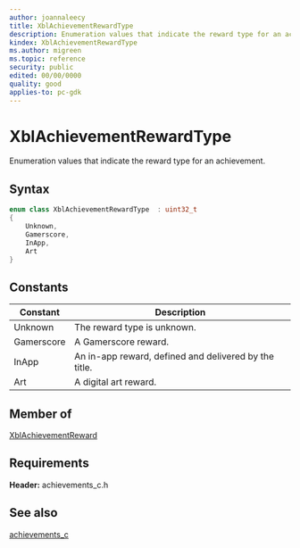 ```yaml
---
author: joannaleecy
title: XblAchievementRewardType
description: Enumeration values that indicate the reward type for an achievement.
kindex: XblAchievementRewardType
ms.author: migreen
ms.topic: reference
security: public
edited: 00/00/0000
quality: good
applies-to: pc-gdk
---
```


# XblAchievementRewardType  

Enumeration values that indicate the reward type for an achievement.    

## Syntax  
  
```cpp
enum class XblAchievementRewardType  : uint32_t  
{  
    Unknown,  
    Gamerscore,  
    InApp,  
    Art  
}  
```  
  
## Constants  
  
| Constant | Description |
| --- | --- |
| Unknown | The reward type is unknown. |  
| Gamerscore | A Gamerscore reward. |  
| InApp | An in-app reward, defined and delivered by the title. |  
| Art | A digital art reward. |  
  
## Member of
  
[XblAchievementReward](../structs/xblachievementreward.md)
  
## Requirements  
  
**Header:** achievements_c.h
  
## See also  
[achievements_c](../achievements_c_members.md)  
  
  